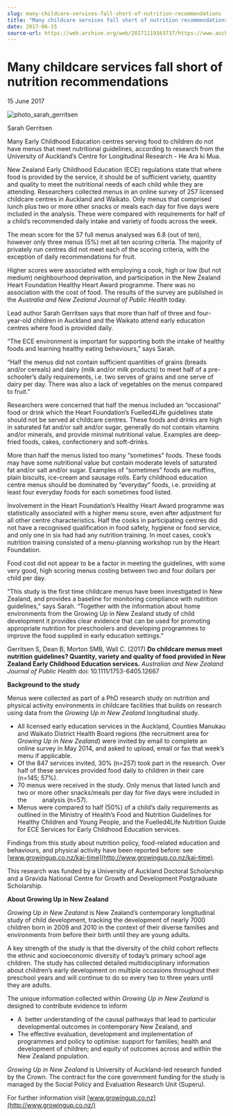 ```yaml
---
slug: many-childcare-services-fall-short-of-nutrition-recommendations
title: "Many childcare services fall short of nutrition recommendations"
date: 2017-06-15
source-url: https://web.archive.org/web/20171119163737/https://www.auckland.ac.nz/en/about/news-events-and-notices/news/news-2017/06/failed-fisheries-management-system-costing-nz-economy-and-environment-experts-say/many-childcare-services-fall-short-of-nutrition-recommendations.html
---
```

Many childcare services fall short of nutrition recommendations
===============================================================

15 June 2017

![photo_sarah_gerritsen](https://www.auckland.ac.nz/en/about/news-events-and-notices/news/news-2017/06/failed-fisheries-management-system-costing-nz-economy-and-environment-experts-say/many-childcare-services-fall-short-of-nutrition-recommendations/_jcr_content/par/textimage/image.img.jpg/1497497067829.jpg "photo_sarah_gerritsen")

Sarah Gerritsen

Many Early Childhood Education centres serving food to children do not have menus that meet nutritional guidelines, according to research from the University of Auckland’s Centre for Longitudinal Research - He Ara ki Mua.

New Zealand Early Childhood Education (ECE) regulations state that where food is provided by the service, it should be of sufficient variety, quantity and quality to meet the nutritional needs of each child while they are attending. Researchers collected menus in an online survey of 257 licensed childcare centres in Auckland and Waikato. Only menus that comprised lunch plus two or more other snacks or meals each day for five days were included in the analysis. These were compared with requirements for half of a child’s recommended daily intake and variety of foods across the week.

The mean score for the 57 full menus analysed was 6.8 (out of ten), however only three menus (5%) met all ten scoring criteria. The majority of privately run centres did not meet each of the scoring criteria, with the exception of daily recommendations for fruit.

Higher scores were associated with employing a cook, high or low (but not medium) neighbourhood deprivation, and participation in the New Zealand Heart Foundation Healthy Heart Award programme. There was no association with the cost of food. The results of the survey are published in the _Australia and New Zealand Journal of Public Health_ today.

Lead author Sarah Gerritsen says that more than half of three and four-year-old children in Auckland and the Waikato attend early education centres where food is provided daily.

“The ECE environment is important for supporting both the intake of healthy foods and learning healthy eating behaviours,” says Sarah.

“Half the menus did not contain sufficient quantities of grains (breads and/or cereals) and dairy (milk and/or milk products) to meet half of a pre-schooler’s daily requirements, i.e. two serves of grains and one serve of dairy per day. There was also a lack of vegetables on the menus compared to fruit.”

Researchers were concerned that half the menus included an “occasional” food or drink which the Heart Foundation’s Fuelled4Life guidelines state should not be served at childcare centres. These foods and drinks are high in saturated fat and/or salt and/or sugar, generally do not contain vitamins and/or minerals, and provide minimal nutritional value. Examples are deep-fried foods, cakes, confectionery and soft-drinks.

More than half the menus listed too many “sometimes” foods. These foods may have some nutritional value but contain moderate levels of saturated fat and/or salt and/or sugar. Examples of “sometimes” foods are muffins, plain biscuits, ice-cream and sausage rolls. Early childhood education centre menus should be dominated by “everyday” foods, i.e. providing at least four everyday foods for each sometimes food listed.

Involvement in the Heart Foundation’s Healthy Heart Award programme was statistically associated with a higher menu score, even after adjustment for all other centre characteristics. Half the cooks in participating centres did not have a recognised qualification in food safety, hygiene or food service, and only one in six had had any nutrition training. In most cases, cook’s nutrition training consisted of a menu-planning workshop run by the Heart Foundation.

Food cost did not appear to be a factor in meeting the guidelines, with some very good, high scoring menus costing between two and four dollars per child per day.

“This study is the first time childcare menus have been investigated in New Zealand, and provides a baseline for monitoring compliance with nutrition guidelines,” says Sarah. “Together with the information about home environments from the Growing Up in New Zealand study of child development it provides clear evidence that can be used for promoting appropriate nutrition for preschoolers and developing programmes to improve the food supplied in early education settings.”

Gerritsen S, Dean B, Morton SMB, Wall C. (2017) **Do childcare menus meet nutrition guidelines? Quantity, variety and quality of food provided in New Zealand Early Childhood Education services.** _Australian and New Zealand Journal of Public Health_ doi: 10.1111/1753-6405.12667

**Background to the study**

Menus were collected as part of a PhD research study on nutrition and physical activity environments in childcare facilities that builds on research using data from the _Growing Up in New Zealand_ longitudinal study.

*   All licensed early education services in the Auckland, Counties Manukau and Waikato District Health Board regions (the recruitment area for _Growing Up in New Zealand_) were invited by email to complete an online survey in May 2014, and asked to upload, email or fax that week’s menu if applicable.
*   Of the 847 services invited, 30% (n=257) took part in the research. Over half of these services provided food daily to children in their care (n=145; 57%).
*   70 menus were received in the study. Only menus that listed lunch and two or more other snacks/meals per day for five days were included in the         analysis (n=57).
*   Menus were compared to half (50%) of a child’s daily requirements as outlined in the Ministry of Health’s Food and Nutrition Guidelines for Healthy Children and Young People, and the Fuelled4Life Nutrition Guide for ECE Services for Early Childhood Education services.

Findings from this study about nutrition policy, food-related education and behaviours, and physical activity have been reported before: see [www.growingup.co.nz/kai-time](http://www.growingup.co.nz/kai-time).

This research was funded by a University of Auckland Doctoral Scholarship and a Gravida National Centre for Growth and Development Postgraduate Scholarship.

**About Growing Up in New Zealand**

_Growing Up in New Zealand_ is New Zealand’s contemporary longitudinal study of child development, tracking the development of nearly 7000 children born in 2009 and 2010 in the context of their diverse families and environments from before their birth until they are young adults.

A key strength of the study is that the diversity of the child cohort reflects the ethnic and socioeconomic diversity of today’s primary school age children. The study has collected detailed multidisciplinary information about children’s early development on multiple occasions throughout their preschool years and will continue to do so every two to three years until they are adults.

The unique information collected within _Growing Up in New Zealand_ is designed to contribute evidence to inform

*   A  better understanding of the causal pathways that lead to particular developmental outcomes in contemporary New Zealand, and
*   The effective evaluation, development and implementation of programmes and policy to optimise: support for families; health and development of children; and equity of outcomes across and within the New Zealand population.

_Growing Up in New Zealand_ is University of Auckland-led research funded by the Crown. The contract for the core government funding for the study is managed by the Social Policy and Evaluation Research Unit (Superu).

For further information visit [www.growingup.co.nz](http://www.growingup.co.nz/)
